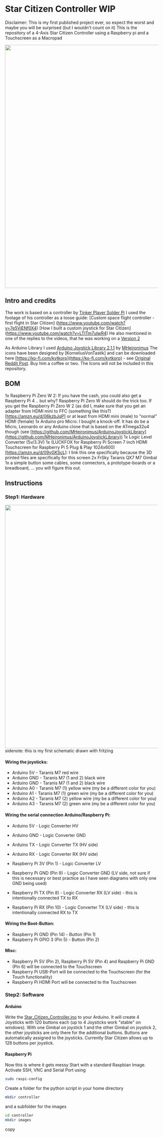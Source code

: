 # Star Citizen Controller WIP
Disclaimer: This is my first published project ever, so expect the worst and maybe you will be surprised (but I wouldn't count on it)
This is the repository of a 4-Axis Star Citizen Controller using a Raspberry pi and a Touchscreen as a Macropad

<img src="https://github.com/Haskar/Star_Citizen_Controller/blob/7c51cf232cdad70b0568458f5b99c814c59720e9/pictures/bd804097-d34a-4821-94e8-2e508bc554db.jpg" width=800/>

## Intro and credits
The work is based on a controller by [Tinker Player Solder Pi](https://www.youtube.com/@TinkerPlayerSolderPi) 
I used the footage of his controller as a loose guide:
[Custom space flight controller - first flight in Star Citizen] (https://www.youtube.com/watch?v=7e5ViENf0X4)
[How I built a custom joystick for Star Citizen] (https://www.youtube.com/watch?v=LTITm7ulwR4)
He also mentioned in one of the replies to the videos, that he was working on a [Version 2](https://imgur.com/a/custom-6dof-joystick-with-touchscreen-interface-NOEMydg)

As Arduino Library I used [Arduino Joystick Library 2.1.1](https://github.com/MHeironimus/ArduinoJoystickLibrary) by [MHeironimus](https://github.com/MHeironimus)
The icons have been designed by [KorneliusVonTastik] and can be downloaded here [https://ko-fi.com/kvtkorp](https://ko-fi.com/kvtkorp) - see [Original Reddit Post](https://www.reddit.com/r/starcitizen/comments/1dvfeq6/icon_pack_and_streamdeck_profiles_by_kvt_korp/). Buy him a coffee or two. The Icons will not be included in this repository.

## BOM
1x Raspberry Pi Zero W 2: If you have the cash, you could also get a Raspberry Pi 4 .. but why? Raspberry Pi Zero W should do the trick too. If you get the Raspberry Pi Zero W 2 (as did I, make sure that you get an adapter from HDMI mini to FFC (something like this?)[https://amzn.eu/d/06kzbJqP] or at least from HDMI mini (male) to "normal" HDMI (female)
1x Arduino pro Micro: I bought a knock-off. It has do be a Micro, Leonardo or any Arduino clone that is based on the ATmega32u4 though (see [https://github.com/MHeironimus/ArduinoJoystickLibrary](https://github.com/MHeironimus/ArduinoJoystickLibrary))
1x Logic Level Converter (5v/3.3V)
1x (LUCKFOX for Raspberry Pi Screen 7 inch HDMI Touchscreen for Raspberry Pi 5 Plug & Play 1024x600)[https://amzn.eu/d/09yGKScL]: I link this one specifically because the 3D printed files are specifically for this screen
2x FrSky Taranis QX7 M7 Gimbal
1x a simple button
some cables, some connectors, a prototype-boards or a breadboard, ... you will figure this out.

## Instructions
### Step1: Hardware
<img src="https://github.com/Haskar/Star_Citizen_Controller/blob/7c51cf232cdad70b0568458f5b99c814c59720e9/pictures/Screenshot%202024-07-22%20123810.png" width=800/>
sidenote: this is my first schematic drawn with fritzing

#### Wiring the joysticks: 
* Arduino 5V - Taranis M7 red wire
* Arduino GND - Taranis M7 (1 and 2) black wire
* Arduino GND - Taranis M7 (1 and 2) black wire
* Arduino A0 - Taranis M7 (1) yellow wire (my be a different color for you)
* Arduino A1 - Taranis M7 (1) green wire (my be a different color for you)
* Arduino A2 - Taranis M7 (2) yellow wire (my be a different color for you)
* Arduino A3 - Taranis M7 (2) green wire (my be a different color for you)

#### Wiring the serial connection Arduino/Raspberry Pi: 
* Arduino 5V - Logic Converter HV
* Arduino GND - Logic Converter GND
* Arduino TX - Logic Converter TX (HV side)
* Arduino RX - Logic Converter RX (HV side)

* Raspberry Pi 3V (Pin 1) - Logic Converter LV
* Raspberry Pi GND (Pin 9) - Logic Converter GND (LV side, not sure if this is necessary or best practice as I have seen diagrams with only one GND being used)
* Raspberry Pi TX (Pin 8) - Logic Converter RX (LV side) - this is intentionally connected TX to RX
* Raspberry Pi RX (Pin 10) - Logic Converter TX (LV side) - this is intentionally connected RX to TX

#### Wiring the Boot-Button: 
* Raspberry Pi GND (Pin 14) - Button (Pin 1)
* Raspberry Pi GPIO 3 (Pin 5) - Button (Pin 2)

#### Misc: 
* Raspberry Pi 5V (Pin 2), Raspberry Pi 5V (Pin 4) and Raspberry Pi GND (Pin 6) will be connected to the Touchscreen
* Raspberry Pi USB-Port will be connected to the Touchscreen (for the Touch functionality)
* Raspberry Pi HDMI Port will be connected to the Touchscreen

### Step2: Software
#### Arduino
Write the [Star_Citizen_Controller.ino](https://github.com/Haskar/Star_Citizen_Controller/blob/main/Star_Citizen_Controller.ino) to your Arduino. It will create 4 Joysticks with 120 buttons each (up to 4 Joysticks work "stable" on windows). With one Gimbal on joystick 1 and the other Gimbal on joystick 2, the other joysticks are only there for the additional buttons. Buttons are automatically assigned to the joysticks. Currently Star Citizen allows up to 128 buttons per joystick.

#### Raspberry Pi
Now this is where it gets messy
Start with a standard Raspbian Image. Activate SSH, VNC and Serial Port using
```bash
sudo raspi-config
```

Create a folder for the python script in your home directory
```bash
mkdir controller
```

and a subfolder for the images
```bash
cd controller
mkdir images
```
copy 
